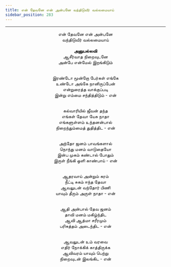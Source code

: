 ```yaml
---
title: என் தேவனே என் அன்பனே வந்திடுவீர் வல்லமையாய்
sidebar_position: 283
---
```


---
<center>
என் தேவனே என் அன்பனே<br/>
வந்திடுவீர் வல்லமையாய்<br/>
<br/><strong>அனுபல்லவி</strong><br/>
ஆசீர்வாத நிறைவுடனே<br/>
அன்பே என்மேல் இறங்கிடும்<br/><br/>

இரண்டோ மூன்றோ பேர்கள் எங்கே<br/>
உண்டோ அங்கே நானிருப்பேன்<br/>
என்றுரைத்த வாக்குப்படி<br/>
இன்று எம்மை சந்தித்திடும்            - என்<br/><br/>

கல்வாரியில் ஜீவன் தந்த<br/>
எங்கள் தேவா யேசு நாதா<br/>
எங்களுள்ளம் உந்தனன்பால்<br/>
நிறைந்தும்மைத் துதித்திட            - என்<br/><br/>

அந்தோ ஜனம் பாவங்களால்<br/>
நொந்து மனம் வாடுதையோ<br/>
இன்ப முகம் கண்டால் போதும்<br/>
இருள் நீங்கி ஒளி காண்பாய்            - என்<br/><br/>

ஆதரவாய் அன்றும் கரம்<br/>
நீட்டி சுகம் ஈந்த தேவா<br/>
ஆவலுடன் வந்தோர் பிணி<br/>
யாவும் தீரும் அருள் நாதா            - என்<br/><br/>

ஆதி அன்பால் தேவ ஜனம்<br/>
தாவி மனம் மகிழ்ந்திட<br/>
ஆவி ஆத்மா சரீரமும்<br/>
பரிசுத்தம் அடைந்திட            - என்<br/><br/>

ஆவலுடன் உம் வரவை<br/>
எதிர் நோக்கிக் காத்திருக்க<br/>
ஆவிவரம் யாவும் பெற்று<br/>
நிறைவுடன் இலங்கிட            - என்
</center>